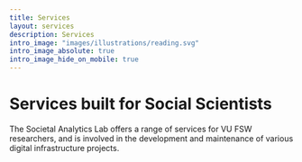 ```yaml
---
title: Services
layout: services
description: Services
intro_image: "images/illustrations/reading.svg"
intro_image_absolute: true
intro_image_hide_on_mobile: true
---
```


# Services built for Social Scientists 

The Societal Analytics Lab offers a range of services for VU FSW researchers, and is involved in the development and maintenance of various digital infrastructure projects.